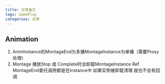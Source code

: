 ```yaml
---
title: 日常备忘
tags: GamePlay
categories: 日常
---
```


<!-- TOC -->


## Animation
1. AnimInstance的MontageEnd为多播MontageInstance为单播（需要Proxy处理）
2. Montage 播放Stop 或 Complete时会卸载MontageInstance Ref MontageEnd委托调用都是在Instance中  如果实例被卸载清理 就也不会有回调